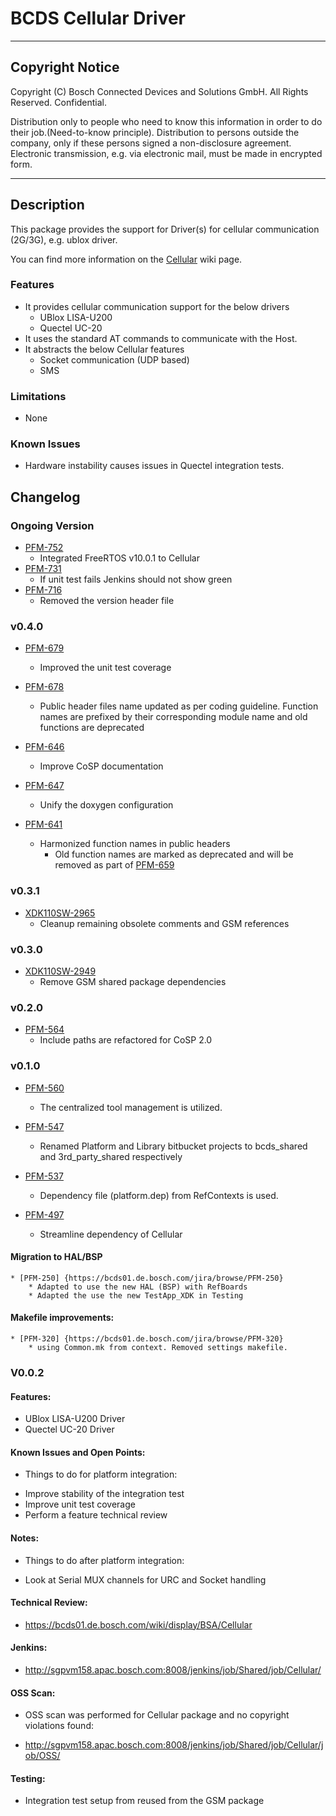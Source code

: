 # BCDS Cellular Driver #

----------
## Copyright Notice ##

Copyright (C) Bosch Connected Devices and Solutions GmbH.
All Rights Reserved. Confidential.
 
Distribution only to people who need to know this information in
order to do their job.(Need-to-know principle).
Distribution to persons outside the company, only if these persons 
signed a non-disclosure agreement.
Electronic transmission, e.g. via electronic mail, must be made in encrypted form.

----------

## Description ##

This package provides the support for Driver(s) for cellular communication (2G/3G), e.g. ublox driver.

You can find more information on the [Cellular](https://bcds01.de.bosch.com/wiki/display/BSA/Cellular+Home) wiki page.

### Features ###

* It provides cellular communication support for the below drivers 
	* UBlox LISA-U200
	* Quectel UC-20
* It uses the standard AT commands to communicate with the Host.
* It abstracts the below Cellular features
	* Socket communication (UDP based)
	* SMS

### Limitations ###

* None

### Known Issues ###

* Hardware instability causes issues in Quectel integration tests.

## Changelog ##

### Ongoing Version ###

* [PFM-752](https://bcds01.de.bosch.com/jira/browse/PFM-752)
	* Integrated FreeRTOS v10.0.1 to Cellular
* [PFM-731](https://bcds01.de.bosch.com/jira/browse/PFM-731)
	* If unit test fails Jenkins should not show green
* [PFM-716](https://bcds01.de.bosch.com/jira/browse/PFM-716)
	* Removed the version header file

### v0.4.0 ###

* [PFM-679](https://bcds01.de.bosch.com/jira/browse/PFM-679)
	* Improved the unit test coverage

* [PFM-678](https://bcds01.de.bosch.com/jira/browse/PFM-678)
	* Public header files name updated as per coding guideline. Function names are prefixed by their corresponding module name and old functions are deprecated

* [PFM-646](https://bcds01.de.bosch.com/jira/browse/PFM-646)
	* Improve CoSP documentation

* [PFM-647](https://bcds01.de.bosch.com/jira/browse/PFM-647)
	* Unify the doxygen configuration

* [PFM-641](https://bcds01.de.bosch.com/jira/browse/PFM-641)
	* Harmonized function names in public headers
		* Old function names are marked as deprecated and will be removed as part of [PFM-659](https://bcds01.de.bosch.com/jira/browse/PFM-659)

### v0.3.1 ###

* [XDK110SW-2965](https://bcds01.de.bosch.com/jira/browse/XDK110SW-2965)
    * Cleanup remaining obsolete comments and GSM references

### v0.3.0 ###

* [XDK110SW-2949](https://bcds01.de.bosch.com/jira/browse/XDK110SW-2949)
    * Remove GSM shared package dependencies

### v0.2.0 ###

* [PFM-564](https://bcds01.de.bosch.com/jira/browse/PFM-564)
	* Include paths are refactored for CoSP 2.0

### v0.1.0 ###

* [PFM-560](https://bcds01.de.bosch.com/jira/browse/PFM-560)
	* The centralized tool management is utilized.
	
* [PFM-547](https://bcds01.de.bosch.com/jira/browse/PFM-547)
	* Renamed Platform and Library bitbucket projects to bcds\_shared and 3rd\_party\_shared respectively

* [PFM-537](https://bcds01.de.bosch.com/jira/browse/PFM-537)
	* Dependency file (platform.dep) from RefContexts is used.
	
* [PFM-497](https://bcds01.de.bosch.com/jira/browse/PFM-497)
	* Streamline dependency of Cellular

#### Migration to HAL/BSP

	* [PFM-250] {https://bcds01.de.bosch.com/jira/browse/PFM-250}
		* Adapted to use the new HAL (BSP) with RefBoards
		* Adapted the use the new TestApp_XDK in Testing

#### Makefile improvements:
	* [PFM-320] {https://bcds01.de.bosch.com/jira/browse/PFM-320}
		* using Common.mk from context. Removed settings makefile.

### V0.0.2 ###

#### Features:

* UBlox LISA-U200 Driver
* Quectel UC-20 Driver

#### Known Issues and Open Points:
* Things to do for platform integration:
 - Improve stability of the integration test
 - Improve unit test coverage
 - Perform a feature technical review

#### Notes:

* Things to do after platform integration:
 - Look at Serial MUX channels for URC and Socket handling

#### Technical Review:

* https://bcds01.de.bosch.com/wiki/display/BSA/Cellular

#### Jenkins:

* http://sgpvm158.apac.bosch.com:8008/jenkins/job/Shared/job/Cellular/

#### OSS Scan:

* OSS scan was performed for Cellular package and no copyright violations found:
 - http://sgpvm158.apac.bosch.com:8008/jenkins/job/Shared/job/Cellular/job/OSS/

#### Testing:
* Integration test setup from reused from the GSM package